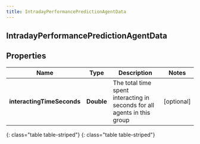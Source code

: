 ```yaml
---
title: IntradayPerformancePredictionAgentData
---
```

## IntradayPerformancePredictionAgentData


## Properties

| Name | Type | Description | Notes |
| ------------ | ------------- | ------------- | ------------- |
| **interactingTimeSeconds** | **Double** | The total time spent interacting in seconds for all agents in this group |  [optional] |
{: class="table table-striped"}
{: class="table table-striped"}


